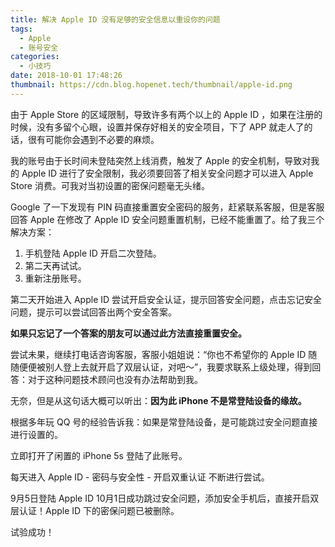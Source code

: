 ```yaml
---
title: 解决 Apple ID 没有足够的安全信息以重设你的问题
tags:
  - Apple
  - 账号安全
categories:
  - 小技巧
date: 2018-10-01 17:48:26
thumbnail: https://cdn.blog.hopenet.tech/thumbnail/apple-id.png
---
```


由于 Apple Store 的区域限制，导致许多有两个以上的 Apple ID ，如果在注册的时候，没有多留个心眼，设置并保存好相关的安全项目，下了 APP 就走人了的话，很有可能你会遇到不必要的麻烦。

<!-- more --> 

我的账号由于长时间未登陆突然上线消费，触发了 Apple 的安全机制，导致对我的 Apple ID 进行了安全限制，我必须要回答了相关安全问题才可以进入 Apple Store 消费。可我对当初设置的密保问题毫无头绪。

Google 了一下发现有 PIN 码直接重置安全密码的服务，赶紧联系客服，但是客服回答 Apple 在修改了 Apple ID 安全问题重置机制，已经不能重置了。给了我三个解决方案：

1. 手机登陆 Apple ID 开启二次登陆。
2. 第二天再试试。
3. 重新注册账号。

第二天开始进入 Apple ID 尝试开启安全认证，提示回答安全问题，点击忘记安全问题，提示可以尝试回答出两个安全答案。

**如果只忘记了一个答案的朋友可以通过此方法直接重置安全。**

尝试未果，继续打电话咨询客服，客服小姐姐说：“你也不希望你的 Apple ID 随随便便被别人登上去就开启了双层认证，对吧～”，我要求联系上级处理，得到回答：对于这种问题技术顾问也没有办法帮助到我。

无奈，但是从这句话大概可以听出：**因为此 iPhone 不是常登陆设备的缘故。**

根据多年玩 QQ 号的经验告诉我：如果是常登陆设备，是可能跳过安全问题直接进行设置的。

立即打开了闲置的 iPhone 5s 登陆了此账号。

每天进入 Apple ID - 密码与安全性 - 开启双重认证 不断进行尝试。

9月5日登陆 Apple ID 10月1日成功跳过安全问题，添加安全手机后，直接开启双层认证！Apple ID 下的密保问题已被删除。

试验成功！